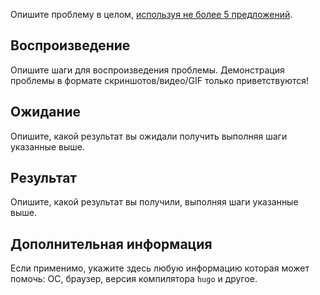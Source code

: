 Опишите проблему в целом, [используя не более 5 предложений](https://toby3d.me/ru/five-sentences/).

## Воспроизведение
Опишите шаги для воспроизведения проблемы. Демонстрация проблемы в формате скриншотов/видео/GIF только приветствуются!

## Ожидание
Опишите, какой результат вы ожидали получить выполняя шаги указанные выше.

## Результат
Опишите, какой результат вы получили, выполняя шаги указанные выше.

## Дополнительная информация
Если применимо, укажите здесь любую информацию которая может помочь: ОС, браузер, версия компилятора `hugo` и другое.
